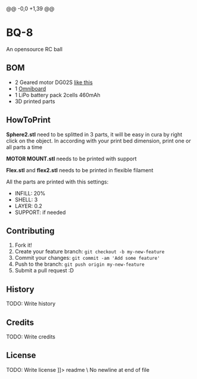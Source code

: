 @@ -0,0 +1,39 @@
# BQ-8
An opensource RC ball

## BOM
- 2 Geared motor DG02S [like this](http://www.robotshop.com/en/dagu-gear-motor-pair-offset-shaft.html)
- 1 [Omniboard](https://github.com/bqlabs/OmniBoard)
- 1 LiPo battery pack 2cells 460mAh
- 3D printed parts

## HowToPrint
**Sphere2.stl** need to be splitted in 3 parts, it will be easy in cura by right click on the object.
In according with your print bed dimension, print one or all parts a time

**MOTOR MOUNT.stl** needs to be printed with support

**Flex.stl** and **flex2.stl** needs to be printed in flexible filament

All the parts are printed with this settings:

- INFILL: 20%
- SHELL: 3
- LAYER: 0.2
- SUPPORT: if needed

## Contributing
1. Fork it!
2. Create your feature branch: `git checkout -b my-new-feature`
3. Commit your changes: `git commit -am 'Add some feature'`
4. Push to the branch: `git push origin my-new-feature`
5. Submit a pull request :D
## History
TODO: Write history
## Credits
TODO: Write credits
## License
TODO: Write license
]]></content>
  <tabTrigger>readme</tabTrigger>
</snippet>
\ No newline at end of file
